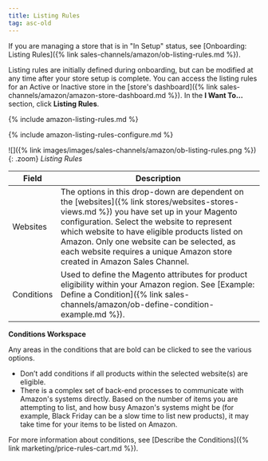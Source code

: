 ```yaml
---
title: Listing Rules
tag: asc-old
---
```



If you are managing a store that is in "In Setup" status, see [Onboarding: Listing Rules]({% link sales-channels/amazon/ob-listing-rules.md %}).

Listing rules are initially defined during onboarding, but can be modified at any time after your store setup is complete. You can access the listing rules for an Active or Inactive store in the [store's dashboard]({% link sales-channels/amazon/amazon-store-dashboard.md %}). In the **I Want To...** section, click **Listing Rules**.

{% include amazon-listing-rules.md %}

{% include amazon-listing-rules-configure.md %}

![]({% link images/images/sales-channels/amazon/ob-listing-rules.png %}){: .zoom}
_Listing Rules_

|Field|Description|
|---|---|
|Websites|The options in this drop-down are dependent on the [websites]({% link stores/websites-stores-views.md %}) you have set up in your Magento configuration. Select the website to represent which website to have eligible products listed on Amazon. Only one website can be selected, as each website requires a unique Amazon store created in Amazon Sales Channel. |
|Conditions|Used to define the Magento attributes for product eligibility within your Amazon region. See [Example: Define a Condition]({% link sales-channels/amazon/ob-define-condition-example.md %}). |

**Conditions Workspace**

Any areas in the conditions that are bold can be clicked to see the various options.

- Don’t add conditions if all products within the selected website(s) are eligible.
- There is a complex set of back-end processes to communicate with Amazon's systems directly. Based on the number of items you are attempting to list, and how busy Amazon's systems might be (for example, Black Friday can be a slow time to list new products), it may take time for your items to be listed on Amazon.

For more information about conditions, see [Describe the Conditions]({% link marketing/price-rules-cart.md %}).
